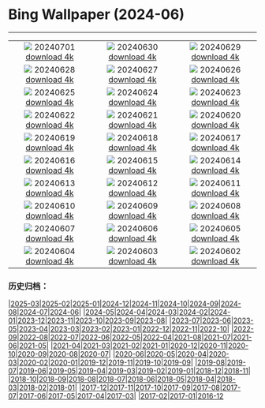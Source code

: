 # Bing Wallpaper (2024-06)
**************
| | | |
| :----: | :----: | :----: |
| ![](https://www.bing.com/th?id=OHR.UbudBali_EN-US3541248173_1920x1080.jpg) 20240701 [download 4k](https://www.bing.com/th?id=OHR.UbudBali_EN-US3541248173_UHD.jpg) | ![](https://www.bing.com/th?id=OHR.TourCorsica_EN-US3437831281_1920x1080.jpg) 20240630 [download 4k](https://www.bing.com/th?id=OHR.TourCorsica_EN-US3437831281_UHD.jpg) | ![](https://www.bing.com/th?id=OHR.ChristopherPark_EN-US9362447266_1920x1080.jpg) 20240629 [download 4k](https://www.bing.com/th?id=OHR.ChristopherPark_EN-US9362447266_UHD.jpg) |
| ![](https://www.bing.com/th?id=OHR.FlorenceDuomo_EN-US1448955167_1920x1080.jpg) 20240628 [download 4k](https://www.bing.com/th?id=OHR.FlorenceDuomo_EN-US1448955167_UHD.jpg) | ![](https://www.bing.com/th?id=OHR.CardinalfishAnemone_EN-US1278259894_1920x1080.jpg) 20240627 [download 4k](https://www.bing.com/th?id=OHR.CardinalfishAnemone_EN-US1278259894_UHD.jpg) | ![](https://www.bing.com/th?id=OHR.FireWave_EN-US1154414797_1920x1080.jpg) 20240626 [download 4k](https://www.bing.com/th?id=OHR.FireWave_EN-US1154414797_UHD.jpg) |
| ![](https://www.bing.com/th?id=OHR.FloresIsland_EN-US1042279828_1920x1080.jpg) 20240625 [download 4k](https://www.bing.com/th?id=OHR.FloresIsland_EN-US1042279828_UHD.jpg) | ![](https://www.bing.com/th?id=OHR.DhakaBangladesh_EN-US0835586345_1920x1080.jpg) 20240624 [download 4k](https://www.bing.com/th?id=OHR.DhakaBangladesh_EN-US0835586345_UHD.jpg) | ![](https://www.bing.com/th?id=OHR.BrazilRainforest_EN-US0704211658_1920x1080.jpg) 20240623 [download 4k](https://www.bing.com/th?id=OHR.BrazilRainforest_EN-US0704211658_UHD.jpg) |
| ![](https://www.bing.com/th?id=OHR.LewaGiraffe_EN-US0571205457_1920x1080.jpg) 20240622 [download 4k](https://www.bing.com/th?id=OHR.LewaGiraffe_EN-US0571205457_UHD.jpg) | ![](https://www.bing.com/th?id=OHR.KokinoMacedonia_EN-US0466604378_1920x1080.jpg) 20240621 [download 4k](https://www.bing.com/th?id=OHR.KokinoMacedonia_EN-US0466604378_UHD.jpg) | ![](https://www.bing.com/th?id=OHR.LawrenceMosaic_EN-US0314379909_1920x1080.jpg) 20240620 [download 4k](https://www.bing.com/th?id=OHR.LawrenceMosaic_EN-US0314379909_UHD.jpg) |
| ![](https://www.bing.com/th?id=OHR.LupinIceland_EN-US0093427185_1920x1080.jpg) 20240619 [download 4k](https://www.bing.com/th?id=OHR.LupinIceland_EN-US0093427185_UHD.jpg) | ![](https://www.bing.com/th?id=OHR.HummingThistle_EN-US9897642087_1920x1080.jpg) 20240618 [download 4k](https://www.bing.com/th?id=OHR.HummingThistle_EN-US9897642087_UHD.jpg) | ![](https://www.bing.com/th?id=OHR.RedFoxDad_EN-US9773161483_1920x1080.jpg) 20240617 [download 4k](https://www.bing.com/th?id=OHR.RedFoxDad_EN-US9773161483_UHD.jpg) |
| ![](https://www.bing.com/th?id=OHR.NazareWave_EN-US9510827848_1920x1080.jpg) 20240616 [download 4k](https://www.bing.com/th?id=OHR.NazareWave_EN-US9510827848_UHD.jpg) | ![](https://www.bing.com/th?id=OHR.FlagsDC_EN-US9363778856_1920x1080.jpg) 20240615 [download 4k](https://www.bing.com/th?id=OHR.FlagsDC_EN-US9363778856_UHD.jpg) | ![](https://www.bing.com/th?id=OHR.RegistanUzbekistan_EN-US7287760362_1920x1080.jpg) 20240614 [download 4k](https://www.bing.com/th?id=OHR.RegistanUzbekistan_EN-US7287760362_UHD.jpg) |
| ![](https://www.bing.com/th?id=OHR.BigBendMilkyWay_EN-US7213876995_1920x1080.jpg) 20240613 [download 4k](https://www.bing.com/th?id=OHR.BigBendMilkyWay_EN-US7213876995_UHD.jpg) | ![](https://www.bing.com/th?id=OHR.GemsbokBotswana_EN-US7126985499_1920x1080.jpg) 20240612 [download 4k](https://www.bing.com/th?id=OHR.GemsbokBotswana_EN-US7126985499_UHD.jpg) | ![](https://www.bing.com/th?id=OHR.OsakaNight_EN-US7022302235_1920x1080.jpg) 20240611 [download 4k](https://www.bing.com/th?id=OHR.OsakaNight_EN-US7022302235_UHD.jpg) |
| ![](https://www.bing.com/th?id=OHR.BardenasBiosphere_EN-US6936891495_1920x1080.jpg) 20240610 [download 4k](https://www.bing.com/th?id=OHR.BardenasBiosphere_EN-US6936891495_UHD.jpg) | ![](https://www.bing.com/th?id=OHR.KillikRiverAlaska_EN-US6860539516_1920x1080.jpg) 20240609 [download 4k](https://www.bing.com/th?id=OHR.KillikRiverAlaska_EN-US6860539516_UHD.jpg) | ![](https://www.bing.com/th?id=OHR.HumpbackFamily_EN-US6789097648_1920x1080.jpg) 20240608 [download 4k](https://www.bing.com/th?id=OHR.HumpbackFamily_EN-US6789097648_UHD.jpg) |
| ![](https://www.bing.com/th?id=OHR.LesBravesNormandy_EN-US6707866678_1920x1080.jpg) 20240607 [download 4k](https://www.bing.com/th?id=OHR.LesBravesNormandy_EN-US6707866678_UHD.jpg) | ![](https://www.bing.com/th?id=OHR.MadagascarRiver_EN-US6642458773_1920x1080.jpg) 20240606 [download 4k](https://www.bing.com/th?id=OHR.MadagascarRiver_EN-US6642458773_UHD.jpg) | ![](https://www.bing.com/th?id=OHR.ChestnutBeeEater_EN-US6538566329_1920x1080.jpg) 20240605 [download 4k](https://www.bing.com/th?id=OHR.ChestnutBeeEater_EN-US6538566329_UHD.jpg) |
| ![](https://www.bing.com/th?id=OHR.CopenhagenBicycles_EN-US6431027482_1920x1080.jpg) 20240604 [download 4k](https://www.bing.com/th?id=OHR.CopenhagenBicycles_EN-US6431027482_UHD.jpg) | ![](https://www.bing.com/th?id=OHR.GardenWeek_EN-US6333815527_1920x1080.jpg) 20240603 [download 4k](https://www.bing.com/th?id=OHR.GardenWeek_EN-US6333815527_UHD.jpg) | ![](https://www.bing.com/th?id=OHR.PrideMonthSF_EN-US6251373281_1920x1080.jpg) 20240602 [download 4k](https://www.bing.com/th?id=OHR.PrideMonthSF_EN-US6251373281_UHD.jpg) |

### 历史归档：

|[2025-03](/../2025-03/2025-03.md)|[2025-02](/../2025-02/2025-02.md)|[2025-01](/../2025-01/2025-01.md)|[2024-12](/../2024-12/2024-12.md)|[2024-11](/../2024-11/2024-11.md)|[2024-10](/../2024-10/2024-10.md)|[2024-09](/../2024-09/2024-09.md)|[2024-08](/../2024-08/2024-08.md)|[2024-07](/../2024-07/2024-07.md)|[2024-06](/2024-06.md)|
|[2024-05](/../2024-05/2024-05.md)|[2024-04](/../2024-04/2024-04.md)|[2024-03](/../2024-03/2024-03.md)|[2024-02](/../2024-02/2024-02.md)|[2024-01](/../2024-01/2024-01.md)|[2023-12](/../2023-12/2023-12.md)|[2023-11](/../2023-11/2023-11.md)|[2023-10](/../2023-10/2023-10.md)|[2023-09](/../2023-09/2023-09.md)|[2023-08](/../2023-08/2023-08.md)|
|[2023-07](/../2023-07/2023-07.md)|[2023-06](/../2023-06/2023-06.md)|[2023-05](/../2023-05/2023-05.md)|[2023-04](/../2023-04/2023-04.md)|[2023-03](/../2023-03/2023-03.md)|[2023-02](/../2023-02/2023-02.md)|[2023-01](/../2023-01/2023-01.md)|[2022-12](/../2022-12/2022-12.md)|[2022-11](/../2022-11/2022-11.md)|[2022-10](/../2022-10/2022-10.md)|
|[2022-09](/../2022-09/2022-09.md)|[2022-08](/../2022-08/2022-08.md)|[2022-07](/../2022-07/2022-07.md)|[2022-06](/../2022-06/2022-06.md)|[2022-05](/../2022-05/2022-05.md)|[2022-04](/../2022-04/2022-04.md)|[2021-08](/../2021-08/2021-08.md)|[2021-07](/../2021-07/2021-07.md)|[2021-06](/../2021-06/2021-06.md)|[2021-05](/../2021-05/2021-05.md)|
|[2021-04](/../2021-04/2021-04.md)|[2021-03](/../2021-03/2021-03.md)|[2021-02](/../2021-02/2021-02.md)|[2021-01](/../2021-01/2021-01.md)|[2020-12](/../2020-12/2020-12.md)|[2020-11](/../2020-11/2020-11.md)|[2020-10](/../2020-10/2020-10.md)|[2020-09](/../2020-09/2020-09.md)|[2020-08](/../2020-08/2020-08.md)|[2020-07](/../2020-07/2020-07.md)|
|[2020-06](/../2020-06/2020-06.md)|[2020-05](/../2020-05/2020-05.md)|[2020-04](/../2020-04/2020-04.md)|[2020-03](/../2020-03/2020-03.md)|[2020-02](/../2020-02/2020-02.md)|[2020-01](/../2020-01/2020-01.md)|[2019-12](/../2019-12/2019-12.md)|[2019-11](/../2019-11/2019-11.md)|[2019-10](/../2019-10/2019-10.md)|[2019-09](/../2019-09/2019-09.md)|
|[2019-08](/../2019-08/2019-08.md)|[2019-07](/../2019-07/2019-07.md)|[2019-06](/../2019-06/2019-06.md)|[2019-05](/../2019-05/2019-05.md)|[2019-04](/../2019-04/2019-04.md)|[2019-03](/../2019-03/2019-03.md)|[2019-02](/../2019-02/2019-02.md)|[2019-01](/../2019-01/2019-01.md)|[2018-12](/../2018-12/2018-12.md)|[2018-11](/../2018-11/2018-11.md)|
|[2018-10](/../2018-10/2018-10.md)|[2018-09](/../2018-09/2018-09.md)|[2018-08](/../2018-08/2018-08.md)|[2018-07](/../2018-07/2018-07.md)|[2018-06](/../2018-06/2018-06.md)|[2018-05](/../2018-05/2018-05.md)|[2018-04](/../2018-04/2018-04.md)|[2018-03](/../2018-03/2018-03.md)|[2018-02](/../2018-02/2018-02.md)|[2018-01](/../2018-01/2018-01.md)|
|[2017-12](/../2017-12/2017-12.md)|[2017-11](/../2017-11/2017-11.md)|[2017-10](/../2017-10/2017-10.md)|[2017-09](/../2017-09/2017-09.md)|[2017-08](/../2017-08/2017-08.md)|[2017-07](/../2017-07/2017-07.md)|[2017-06](/../2017-06/2017-06.md)|[2017-05](/../2017-05/2017-05.md)|[2017-04](/../2017-04/2017-04.md)|[2017-03](/../2017-03/2017-03.md)|
|[2017-02](/../2017-02/2017-02.md)|[2017-01](/../2017-01/2017-01.md)|[2016-12](/../2016-12/2016-12.md)